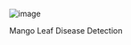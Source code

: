 ![image](https://github.com/user-attachments/assets/d8f74e5b-f06b-45e3-877a-63711223d125)

Mango Leaf Disease Detection
